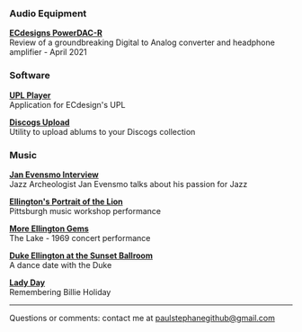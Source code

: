 
### Audio Equipment

**[ECdesigns PowerDAC-R](PDR-Preview)**    
Review of a groundbreaking Digital to Analog converter and headphone amplifier - April 2021

### Software

**[UPL Player](https://github.com/paulstephane/UPLPlayer)**    
Application for ECdesign's UPL



**[Discogs Upload](discogs_upload)**    
Utility to upload ablums to your Discogs collection

### Music

**[Jan Evensmo Interview](JanEvensmo)**    
Jazz Archeologist Jan Evensmo talks about his passion for Jazz


**[Ellington's Portrait of the Lion](Portrait)**    
Pittsburgh music workshop performance


**[More Ellington Gems](TheLake)**    
The Lake - 1969 concert performance


**[Duke Ellington at the Sunset Ballroom](Sunset)**    
A dance date with the Duke

**[Lady Day](LadyDay)**    
Remembering Billie Holiday


---

Questions or comments: contact me at paulstephanegithub@gmail.com
